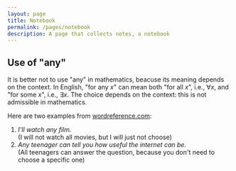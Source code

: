```yaml
---
layout: page
title: Notebook
permalink: /pages/notebook
description: A page that collects notes, a notebook
---
```


Use of "any"
------------

It is better not to use "any" in mathematics, beacuse its meaning depends on the context.
In English, "for any $x$" can mean both "for all $x$", i.e., $\forall x$, and "for some $x$", i.e., $\exists x$.
The choice depends on the context: this is not admissible in mathematics.

Here are two examples from [wordreference.com](https://www.wordreference.com/enit/any):
1. *I'll watch any film.*  
	 (I will not watch all movies, but I will just not choose)
2. *Any teenager can tell you how useful the internet can be.*  
	 (All teenagers can answer the question, because you don't need to choose a specific one)
